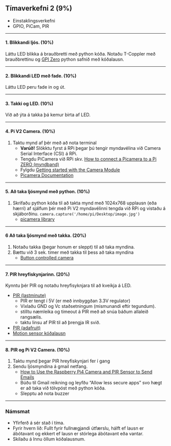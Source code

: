## Tímaverkefni 2 (9%)

- Einstaklingsverkefni
- GPIO, PiCam, PIR

---

#### 1. Blikkandi ljós. (10%)
Láttu LED blikka á brauðbretti með python kóða. Notaðu T-Coppler með brauðbrettinu og [GPI Zero](https://gpiozero.readthedocs.io/en/stable/) python safnið með kóðalausn. 

---

#### 2. Blikkandi LED með fade. (10%)
Láttu LED peru fade in og út.

---

#### 3. Takki og LED. (10%)
Við að ýta á takka þá kemur birta af LED. 

---

#### 4. Pi V2 Camera. (10%)
1. Taktu mynd af þér með að nota terminal
   - **Varúð!** Slökktu fyrst á RPi þegar þú tengir myndavélina við Camera Serial Interface (CSI) á RPi. 
   - Tengdu PiCamera við RPi skv. [How to connect a Picamera to a Pi ZERO (myndband)](https://www.youtube.com/watch?v=zFAX4pH1BPA) 
   - Fylgdu [Getting started with the Camera Module](https://projects.raspberrypi.org/en/projects/getting-started-with-picamera/2)
   - [Picamera Documentation](https://www.raspberrypi.com/documentation/accessories/camera.html#hardware-specification)

---

#### 5. Að taka ljósmynd með python. (10%)
1. Skrifaðu python kóða til að takta mynd með 1024x768 upplausn (eða hærri) af sjálfum þér með Pi V2 myndavélinni tengda við RPi og vistaðu á skjáborðinu. `camera.capture('/home/pi/Desktop/image.jpg')` 
   - [picamera library](https://picamera.readthedocs.io/en/release-1.13/)

---

#### 6 Að taka ljósmynd með takka. (20%)
1. Notaðu takka (þegar honum er sleppt) til að taka myndina.
1. Bættu við 3 sek. timer með takka til þess að taka myndina
   - [Button controlled camera](https://gpiozero.readthedocs.io/en/stable/recipes.html#button-controlled-camera)

---

#### 7. PIR hreyfiskynjarinn. (20%)
Kynntu þér PIR og notaðu hreyfisyknjara til að kveikja á LED. 

- [PIR (lastminute)](https://lastminuteengineers.com/pir-sensor-arduino-tutorial/)
   - PIR er tengt í 5V (er með innbyggðan 3.3V regulator) 
   - Víxlaðu GND og Vc staðsetningum (mismunandi eftir tegundum).
   - stilltu næmleika og timeout á PIR með að snúa báðum allaleið rangsælis.
   - taktu linsu af PIR til að þrengja IR svið. 
- [PIR (adafruit)](https://learn.adafruit.com/pir-passive-infrared-proximity-motion-sensor/overview)
- [Motion sensor kóðalausn](https://gpiozero.readthedocs.io/en/stable/recipes.html#motion-sensor)

---

#### 8. PIR og Pi V2 Camera. (10%)
1. Taktu mynd þegar PIR hreyfiskynjari fer í gang 
1. Sendu ljósmyndina á gmail netfang.
    - [How to Use the Raspberry Pi4 Camera and PIR Sensor to Send Emails](https://maker.pro/raspberry-pi/projects/how-to-use-the-raspberry-pi4-camera-and-pir-sensor-to-send-emails)
    - Búðu til Gmail reikning og leyfðu “Allow less secure apps” svo hægt er að taka við tölvpóst með python kóða.
    - Slepptu að nota buzzer
---

### Námsmat

- Yfirferð á sér stað í tíma. 
- Fyrir hvern lið: Fullt fyrir fullnægjandi útfærslu, hálft ef lausn er ábótavant og ekkert ef lausn er stórlega ábótavant eða vantar.
- Skilaðu á Innu öllum kóðalausnum.

